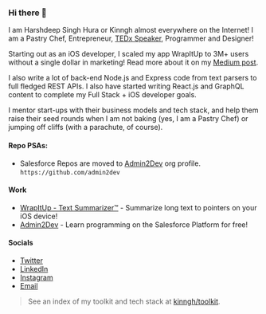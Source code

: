 ### Hi there 👋
I am Harshdeep Singh Hura or Kinngh almost everywhere on the Internet! I am a Pastry Chef, Entrepreneur, [TEDx Speaker](https://www.youtube.com/watch?v=ty-inz18kzQ), Programmer and Designer! 

Starting out as an iOS developer, I scaled my app WrapItUp to 3M+ users without a single dollar in marketing! Read more about it on my [Medium post](https://medium.com/@kinngh/refusing-20m-in-acquisition-1-5m-users-and-the-story-of-how-i-built-it-all-for-99-year-1351e624e62f?source=---------3------------------).

I also write a lot of back-end Node.js and Express code from text parsers to full fledged REST APIs. I also have started writing React.js and GraphQL content to complete my Full Stack + iOS developer goals.

I mentor start-ups with their business models and tech stack, and help them raise their seed rounds when I am not baking (yes, I am a Pastry Chef) or jumping off cliffs (with a parachute, of course).

#### Repo PSAs:

- Salesforce Repos are moved to [Admin2Dev](https://github.com/admin2dev) org profile. `https://github.com/admin2dev`

#### Work
- [WrapItUp - Text Summarizer™](https://apps.apple.com/app/id1017676504) - Summarize long text to pointers on your iOS device!
- [Admin2Dev](https://admin2dev.com) - Learn programming on the Salesforce Platform for free!

#### Socials
- [Twitter](https://twitter.com/kinngh)
- [LinkedIn](https://www.linkedin.com/in/theharshdeep/)
- [Instagram](https://instagram.com/kinngh)
- [Email](mailto:harshdeephura@heuramedia.com)

> See an index of my toolkit and tech stack at [kinngh/toolkit](https://github.com/kinngh/toolkit).
